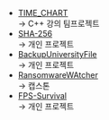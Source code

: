 * [TIME_CHART](https://github.com/Park18/TIME_CHART)  
    → C++ 강의 팀프로젝트
* [SHA-256](https://github.com/Park18/SHA-256)  
    → 개인 프로젝트
* [BackupUniversityFile](https://github.com/Park18/BackupUniversityFile)  
    → 개인 프로젝트
* [RansomwareWAtcher](https://github.com/Park18/RansomwareWatcher)  
    → 캡스톤
* [FPS-Survival](https://github.com/Whale-Park18/FPS-Survival)  
    → 개인 프로젝트